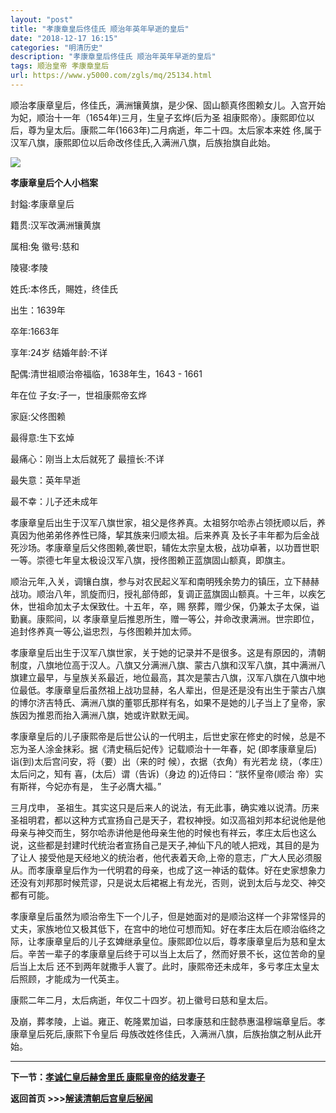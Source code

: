 ```yaml
---
layout: "post"
title: "孝康章皇后佟佳氏 顺治年英年早逝的皇后"
date: "2018-12-17 16:15"
categories: "明清历史"
description: "孝康章皇后佟佳氏 顺治年英年早逝的皇后"
tags: 顺治皇帝 孝康章皇后
url: https://www.y5000.com/zgls/mq/25134.html
---
```






顺治孝康章皇后，佟佳氏，满洲镶黄旗，是少保、固山额真佟图赖女儿。入宫开始为妃，顺治十一年（1654年)三月，生皇子玄烨(后为圣
祖康熙帝）。康熙即位以后，尊为皇太后。康熙二年(1663年)二月病逝，年二十四。太后家本来姓
佟,属于汉军八旗，康熙即位以后命改佟佳氏,入满洲八旗，后族抬旗自此始。

![](https://img.y5000.com/uploads/allimg/170822/8-1FR21331002b.jpg)

**孝康章皇后个人小档案**

封鎰:孝康章皇后

籍贯:汉军改满洲镶黄旗

属相:兔 徽号:慈和

陵寝:孝陵

姓氏:本佟氏，賜姓，终佳氏

出生：1639年

卒年:1663年

享年:24岁 结婚年龄:不详

配偶:清世祖顺治帝福临，1638年生，1643 - 1661

年在位 子女:子一，世祖康熙帝玄烨

家庭:父佟图赖

最得意:生下玄焯

最痛心：刚当上太后就死了 最擅长:不详

最失意：英年早逝

最不幸：儿子还未成年

孝康章皇后出生于汉军八旗世家，祖父是佟养真。太祖努尔哈赤占领抚顺以后，养真因为他弟弟佟养性已降，挈其族来归顺太祖。后来养真
及长子丰年都为后金战死沙场。孝康章皇后父佟图赖,袭世职，辅佐太宗皇太极，战功卓著，以功晋世职一等。崇德七年皇太极设汉军八旗，授佟图赖正蓝旗固山额真，即旗主。

顺治元年,入关，调镶白旗，参与对农民起义军和南明残余势力的镇压，立下赫赫战功。顺治八年，凯旋而归，授礼部侍郎，复调正蓝旗固山额真。十三年，以疾乞休，世祖命加太子太保致仕。十五年，卒，赐
祭葬，赠少保，仍兼太子太保，谥勤襄。康熙间，以 孝康章皇后推恩所生，赠一等公，并命改隶满洲。世宗即位，追封佟养真一等公,谥忠烈，与佟图赖并加太师。

孝康章皇后出生于汉军八旗世家，关于她的记录并不是很多。这是有原因的，清朝制度，八旗地位高于汉人。八旗又分满洲八旗、蒙古八旗和汉军八旗，其中满洲八旗建立最早，与皇族关系最近，地位最高，其次是蒙古八旗，汉军八旗在八旗中地位最低。孝康章皇后虽然祖上战功显赫，名人辈出，但是还是没有出生于蒙古八旗的博尔济吉特氏、满洲八旗的董鄂氏那样有名，如果不是她的儿子当上了皇帝，家族因为推恩而抬入满洲八旗，她或许默默无闻。

孝康章皇后的儿子康熙帝是后世公认的一代明主，后世史家在修史的时候，总是不忘为圣人涂金抹彩。据《清史稿后妃传》记载顺治十一年春，妃
(即孝康章皇后)诣(到)太后宫问安，将（要）出（来的时 候），衣据（衣角）有光若龙 绕，（孝庄）太后问之，知有 喜，(太后）谓（告诉)（身边
的)近侍曰：“朕怀皇帝(顺治 帝）实有斯祥，今妃亦有是， 生子必膺大福。”

三月戊申，
圣祖生。其实这只是后来人的说法，有无此事，确实难以说清。历来圣祖明君，都以这种方式宣扬自己是天子，君权神授。如汉高祖刘邦本纪说他是他母亲与神交而生，努尔哈赤讲他是他母亲生他的时候也有祥云，孝庄太后也这么说，这些都是封建时代统治者宣扬自己是天子,神仙下凡的唬人把戏，其目的是为了让人
接受他是天经地义的统治者，他代表着天命,上帝的意志，广大人民必须服从。而孝康章皇后作为一代明君的母亲，也成了这一神话的载体。好在史家想象力还没有刘邦那时候荒谬，只是说太后裙裾上有龙光，否则，说到太后与龙交、神交都有可能。

孝康章皇后虽然为顺治帝生下一个儿子，但是她面对的是顺治这样一个非常怪异的丈夫，家族地位又极其低下，在宫中的地位可想而知。好在孝庄太后在顺治临终之际，让孝康章皇后的儿子玄婢继承皇位。康熙即位以后，尊孝康章皇后为慈和皇太后。辛苦一辈子的孝康章皇后终于可以当上太后了，然而好景不长，这位苦命的皇后当上太后
还不到两年就撒手人寰了。此时，康熙帝还未成年，多亏孝庄太皇太后照顾，才能成为一代英主。

康熙二年二月，太后病逝，年仅二十四岁。初上徽号曰慈和皇太后。

及崩，葬孝陵，上谥。雍正、乾隆累加谥，曰孝康慈和庄懿恭惠温穆端章皇后。孝康章皇后死后,康熙下令皇后 母族改姓佟佳氏，入满洲八旗，后族抬旗之制从此开始。

* * *

**下一节：[孝诚仁皇后赫舍里氏 康熙皇帝的结发妻子](https://www.y5000.com/zgls/mq/25135.html)**

**返回首页 >>>[解读清朝后宫皇后秘闻](https://www.y5000.com/zgls/mq/25183.html)**
